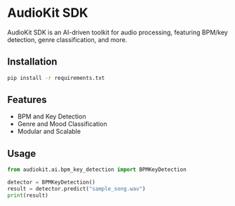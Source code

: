 
# AudioKit SDK

AudioKit SDK is an AI-driven toolkit for audio processing, featuring BPM/key detection, genre classification, and more.

## Installation

```bash
pip install -r requirements.txt
```

## Features
- BPM and Key Detection
- Genre and Mood Classification
- Modular and Scalable

## Usage

```python
from audiokit.ai.bpm_key_detection import BPMKeyDetection

detector = BPMKeyDetection()
result = detector.predict("sample_song.wav")
print(result)
```

